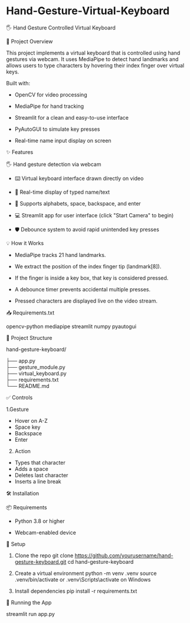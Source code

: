# Hand-Gesture-Virtual-Keyboard

🖐️ Hand Gesture Controlled Virtual Keyboard 

📝 Project Overview

This project implements a virtual keyboard that is controlled using hand gestures via webcam. It uses MediaPipe to detect hand landmarks and allows users to type characters by hovering their index finger over virtual keys.

Built with:

* OpenCV for video processing

* MediaPipe for hand tracking

* Streamlit for a clean and easy-to-use interface

* PyAutoGUI to simulate key presses

* Real-time name input display on screen

✨ Features

🖐️ Hand gesture detection via webcam

- ⌨️ Virtual keyboard interface drawn directly on video

- 💬 Real-time display of typed name/text

- 🔡 Supports alphabets, space, backspace, and enter

- 💻 Streamlit app for user interface (click "Start Camera" to begin)

- 🛡️ Debounce system to avoid rapid unintended key presses


💡 How it Works

* MediaPipe tracks 21 hand landmarks.

* We extract the position of the index finger tip (landmark[8]).

* If the finger is inside a key box, that key is considered pressed.

* A debounce timer prevents accidental multiple presses.

* Pressed characters are displayed live on the video stream.


📥 Requirements.txt

opencv-python
mediapipe
streamlit
numpy
pyautogui


📂 Project Structure

hand-gesture-keyboard/

├── app.py              
├── gesture_module.py     
├── virtual_keyboard.py  
├── requirements.txt      
└── README.md    

✅ Controls

 1.Gesture                     
 
 * Hover on A-Z     
 * Space key      
 * Backspace      
 * Enter          

2. Action

* Types that character
* Adds a space
* Deletes last character
* Inserts a line break   

🛠️ Installation

📦 Requirements

* Python 3.8 or higher

* Webcam-enabled device
  

🔧 Setup

1. Clone the repo
git clone https://github.com/yourusername/hand-gesture-keyboard.git
cd hand-gesture-keyboard

2. Create a virtual environment
python -m venv .venv
source .venv/bin/activate  or .venv\Scripts\activate on Windows

3. Install dependencies
pip install -r requirements.txt

🚀 Running the App

streamlit run app.py


